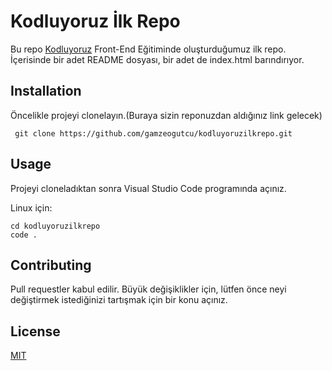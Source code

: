 # Kodluyoruz İlk Repo
Bu repo [Kodluyoruz](https://www.kodluyoruz.org/) Front-End Eğitiminde oluşturduğumuz ilk repo. İçerisinde bir adet README dosyası, bir adet de index.html barındırıyor. 


## Installation

Öncelikle projeyi clonelayın.(Buraya sizin reponuzdan aldığınız link gelecek)

 
```git
 git clone https://github.com/gamzeogutcu/kodluyoruzilkrepo.git 
 ```


## Usage

Projeyi cloneladıktan sonra Visual Studio Code programında açınız.

Linux için:

```linux
cd kodluyoruzilkrepo
code .
```


## Contributing

Pull requestler kabul edilir. Büyük değişiklikler için, lütfen önce neyi değiştirmek istediğinizi tartışmak için bir konu açınız.


## License

[MIT](https://choosealicense.com/licenses/mit/)
